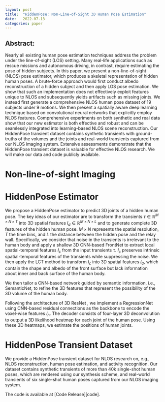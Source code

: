 ```yaml
---
layout: post
title:  "HiddenPose: Non-Line-of-Sight 3D Human Pose Estimation"
date:   2022-07-13
categories: paper
---
```


## Abstract:
Nearly all existing human pose estimation techniques address the problem under the line-of-sight (LOS) setting. Many real-life applications such as rescue missions and autonomous driving, in contrast, require estimating the pose of hidden subjects. In this paper, we present a non-line-of-sight (NLOS) pose estimator, which produces a skeletal representation of hidden human poses. A brute-force approach would first conduct albedo reconstruction of a hidden subject and then apply LOS pose estimation. We show that such an implementation does not effectively exploit features unique to NLOS and subsequently yields artifacts such as missing joints. We instead first generate a comprehensive NLOS human pose dataset of 19 subjects under 9 motions. We then present a spatially aware deep learning technique based on convolutional neural networks that explicitly employ NLOS features. Comprehensive experiments on both synthetic and real data show that our new estimator is both effective and robust and can be seamlessly integrated into learning-based NLOS scene reconstruction. Our HiddenPose transient dataset contains synthetic transients with ground-truths of the volumes and the joints and real-world transients captured from our NLOS imaging system. Extensive assessments demonstrate that the HiddenPose transient dataset is valuable for effective NLOS research. We will make our data and code publicly available.

# Non-line-of-sight Imaging


<!-- ![tt](/assets/OIvOC_images/scenarioTop.jpg "A top-viewed scenario of the NLOS imaging system"){:height="100%" width="100%"}
<center style="font-size:14px;color:#B0B0B0;text-decoration:underline">A top-viewed scenario of the NLOS imaging system</center> -->

# HiddenPose Estimator
We propose a HiddenPose estimator to predict 3D joints of a hidden human pose. The key ideas of our estimator are to transform the transients $\tau \in \mathbb{R}^{M \times N \times T}$ into 3D spatial features $I_d \in \mathbb{R}^{M \times N \times L}$ and to generate complete 3D features of the hidden human pose. $M \times N$ represents the spatial resolution, $T$ the time bins, and $L$ the distance between the hidden pose and the relay wall. Specifically, we consider that noise in the transients is irrelevant to the human body and apply a shallow 3D CNN-based FrontNet to extract local spatial-temporal features $I_c$ from the input transients $\tau$. $I_c$ preserves intrinsic spatial-temporal features of the transients while suppressing the noise. We then apply the LCT method to transform $I_c$ into 3D spatial features $I_d$, which contain the shape and albedo of the front surface but lack information about inner and back surface of the human body.

We then tailor a CNN-based network guided by semantic information, i.e., SemanticNet, to refine the 3D features that represent the possibility of the 3D volume of the human body. 

Following the architecture of 3D ResNet , we implement a RegressionNet using CNN-based residual connections as the backbone to encode the voxel-wise features $I_{h}$. The decoder consists of four-layer 3D deconvolution to output a 3D likelihood heatmap for each joint of the human pose. Using these 3D heatmaps, we estimate the positions of human joints. 

# HiddenPose Transient Dataset
We provide a HiddenPose transient dataset for NLOS research on, e.g., NLOS reconstruction, human pose estimation, and activity recognition. Our dataset contains synthetic transients of more than 40k single-shot human poses, which are rendered using our synthesis scheme, and real-world transients of six single-shot human poses captured from our NLOS imaging system.

<!-- ![cc](/assets/OIvOC_images/resultsGalleryWithBar.jpg "Reconstruction evaluation using transients measured from our calibrated NLOS imaging system"){:height="100%" width="100%"}
<center style="font-size:14px;color:#B0B0B0;text-decoration:underline">Reconstruction evaluation using transients measured from our calibrated NLOS imaging system</center> -->

<!--Check out the [arXiv Page][arXiv] for more information. --> The code is available at [Code Release][code].

<!-- [arXiv]: https://arxiv.org/abs/2101.00373 -->
[code]: https://github.com/SCI2020/Inphomatool_public
